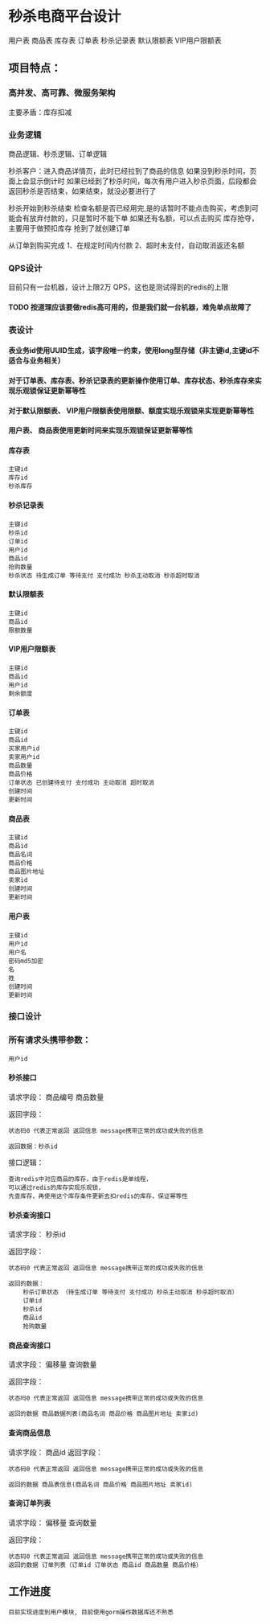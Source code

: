 # 秒杀电商平台设计
用户表 商品表 库存表 订单表 秒杀记录表 默认限额表 VIP用户限额表

## 项目特点：
### 高并发、高可靠、微服务架构
主要矛盾：库存扣减

### 业务逻辑
商品逻辑、秒杀逻辑、订单逻辑

秒杀客户：进入商品详情页，此时已经拉到了商品的信息
如果没到秒杀时间，页面上会显示倒计时
如果已经到了秒杀时间，每次有用户进入秒杀页面，后段都会返回秒杀是否结束，如果结束，就没必要进行了

秒杀开始到秒杀结束
检查名额是否已经用完,是的话暂时不能点击购买，考虑到可能会有放弃付款的，只是暂时不能下单
如果还有名额，可以点击购买
库存抢夺，主要用于做预扣库存
抢到了就创建订单

从订单到购买完成
1、在规定时间内付款
2、超时未支付，自动取消返还名额


### QPS设计
目前只有一台机器，设计上限2万 QPS，这也是测试得到的redis的上限

#### TODO 按道理应该要做redis高可用的，但是我们就一台机器，难免单点故障了

### 表设计
#### 表业务id使用UUID生成，该字段唯一约束，使用long型存储（非主键id,主键id不适合与业务相关）
#### 对于订单表、库存表、秒杀记录表的更新操作使用订单、库存状态、秒杀库存来实现乐观锁保证更新幂等性
#### 对于默认限额表、 VIP用户限额表使用限额、额度实现乐观锁来实现更新幂等性
#### 用户表、 商品表使用更新时间来实现乐观锁保证更新幂等性

#### 库存表
    主键id
    库存id
    秒杀库存

#### 秒杀记录表
    主键id
    秒杀id
    订单id
    用户id
    商品id
    抢购数量
    秒杀状态 待生成订单 等待支付 支付成功 秒杀主动取消 秒杀超时取消

#### 默认限额表

    主键id
    商品id
    限额数量

#### VIP用户限额表

    主键id
    商品id
    用户id
    剩余额度

#### 订单表

    主键id
    商品id
    买家用户id
    卖家用户id
    商品数量
    商品价格
    订单状态 已创建待支付 支付成功 主动取消 超时取消
    创建时间
    更新时间


#### 商品表
    主键id
    商品id
    商品名词
    商品价格
    商品图片地址
    卖家id
    创建时间
    更新时间


#### 用户表
    主键id
    用户id
    用户名
    密码md5加密
    名
    姓
    创建时间
    更新时间

### 接口设计
### 所有请求头携带参数：
    用户id

#### 秒杀接口
请求字段： 商品编号 商品数量

返回字段：

    状态码0 代表正常返回 返回信息 message携带正常的成功或失败的信息
    
    返回数据：秒杀id

接口逻辑：
    
    查询redis中对应商品的库存，由于redis是单线程，
    可以通过redis的库存实现乐观锁，
    先查库存，再使用这个库存条件更新去扣redis的库存，保证幂等性

#### 秒杀查询接口
请求字段： 秒杀id

返回字段： 

    状态码0 代表正常返回 返回信息 message携带正常的成功或失败的信息
    
    返回的数据： 
        秒杀订单状态 （待生成订单 等待支付 支付成功 秒杀主动取消 秒杀超时取消）
        订单id
        秒杀id
        商品id
        抢购数量

#### 商品查询接口
请求字段： 偏移量 查询数量

返回字段：
    
    状态吗0 代表正常返回 返回信息 message携带正常的成功或失败的信息
    
    返回的数据 商品数据列表(商品名词 商品价格 商品图片地址 卖家id)

#### 查询商品信息
请求字段： 商品id
返回字段：

    状态码0 代表正常返回 返回信息 message携带正常的成功或失败的信息

    返回的数据 商品表信息(商品名词 商品价格 商品图片地址 卖家id)

#### 查询订单列表
请求字段： 偏移量 查询数量

返回字段：

    状态码0 代表正常返回 返回信息 message携带正常的成功或失败的信息
    返回的数据 订单列表（订单id 订单状态 商品id 商品数量 商品价格）


## 工作进度
    目前实现进度到用户模块, 目前使用gorm操作数据库还不熟悉